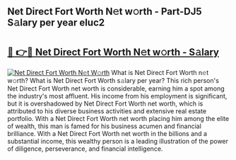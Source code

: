 ## Net Direct Fort Worth N𝚎t w𝚘rth - Part-DJ5 S𝚊lary per year eIuc2

# <h2><a href="http://gc1fsgw.nevu.top/?p=Net+Direct+Fort+Worth">🔗 👉🔴 Net Direct Fort Worth N𝚎t w𝚘rth - S𝚊lary</a></h2>

[![Net Direct Fort Worth N𝚎t W𝚘rth](https://i.imgur.com/Oavwk0R.jpeg)](http://gc1fsgw.nevu.top/?p=Net+Direct+Fort+Worth)
What is Net Direct Fort Worth n𝚎t w𝚘rth? What is Net Direct Fort Worth s𝚊lary per year?
This rich person's Net Direct Fort Worth net worth is considerable, earning him a spot among the industry's most affluent. His income from his employment is significant, but it is overshadowed by Net Direct Fort Worth net worth, which is attributed to his diverse business activities and extensive real estate portfolio. With a Net Direct Fort Worth net worth placing him among the elite of wealth, this man is famed for his business acumen and financial brilliance. With a Net Direct Fort Worth net worth in the billions and a substantial income, this wealthy person is a leading illustration of the power of diligence, perseverance, and financial intelligence.
